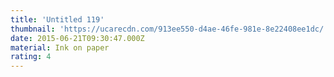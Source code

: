 ```yaml
---
title: 'Untitled 119'
thumbnail: 'https://ucarecdn.com/913ee550-d4ae-46fe-981e-8e22408ee1dc/'
date: 2015-06-21T09:30:47.000Z
material: Ink on paper
rating: 4
---
```

